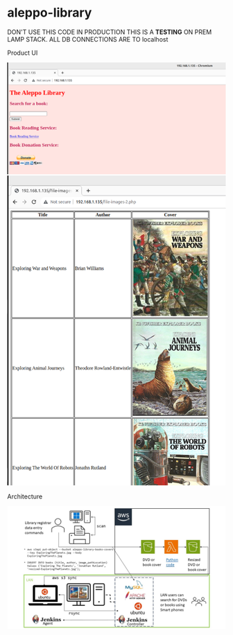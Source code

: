 # aleppo-library
DON'T USE THIS CODE IN PRODUCTION
THIS IS A **TESTING** ON PREM LAMP STACK.
ALL DB CONNECTIONS ARE TO localhost

Product UI

![image info](./product-image-1.png)
![image info](./product-image-2.png)

Architecture

![image info](./aleppo-library-architecture.jpg)